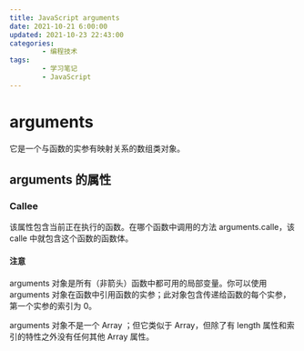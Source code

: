 ```yaml
---
title: JavaScript arguments
date: 2021-10-21 6:00:00
updated: 2021-10-23 22:43:00
categories:
        - 编程技术
tags:
        - 学习笔记
        - JavaScript
---
```

# arguments

它是一个与函数的实参有映射关系的数组类对象。

## arguments 的属性

### Callee

该属性包含当前正在执行的函数。在哪个函数中调用的方法 arguments.calle，该 calle 中就包含这个函数的函数体。

#### 注意

arguments 对象是所有（非箭头）函数中都可用的局部变量。你可以使用 arguments 对象在函数中引用函数的实参；此对象包含传递给函数的每个实参，第一个实参的索引为 0。

arguments 对象不是一个 Array ；但它类似于 Array，但除了有 length 属性和索引的特性之外没有任何其他 Array 属性。

 